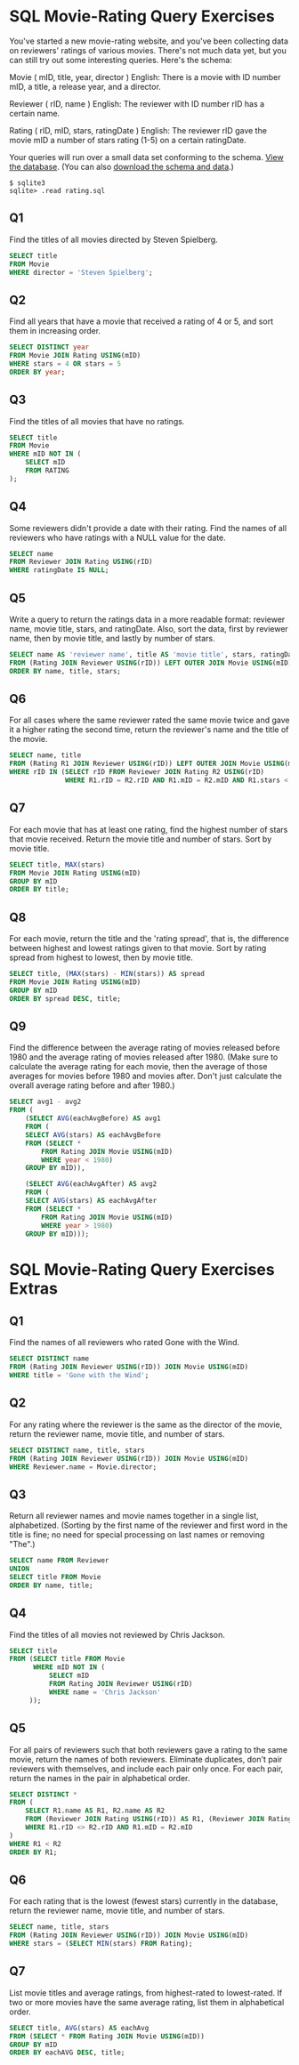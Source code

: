 # SQL Movie-Rating Query Exercises

You've started a new movie-rating website, and you've been collecting data on reviewers' ratings of various movies. There's not much data yet, but you can still try out some interesting queries. Here's the schema:

Movie ( mID, title, year, director )
English: There is a movie with ID number mID, a title, a release year, and a director.

Reviewer ( rID, name )
English: The reviewer with ID number rID has a certain name.

Rating ( rID, mID, stars, ratingDate )
English: The reviewer rID gave the movie mID a number of stars rating (1-5) on a certain ratingDate.

Your queries will run over a small data set conforming to the schema. [View the database](https://lagunita.stanford.edu/c4x/DB/SQL/asset/moviedata.html). (You can also [download the schema and data](https://s3-us-west-2.amazonaws.com/prod-c2g/db/Winter2013/files/rating.sql).)

```
$ sqlite3
sqlite> .read rating.sql
```

## Q1

Find the titles of all movies directed by Steven Spielberg.

```sql
SELECT title
FROM Movie
WHERE director = 'Steven Spielberg';
```

## Q2

Find all years that have a movie that received a rating of 4 or 5, and sort them in increasing order.

```sql
SELECT DISTINCT year
FROM Movie JOIN Rating USING(mID)
WHERE stars = 4 OR stars = 5
ORDER BY year;
```

## Q3

Find the titles of all movies that have no ratings.

```sql
SELECT title
FROM Movie
WHERE mID NOT IN (
    SELECT mID
    FROM RATING
);
```

## Q4

Some reviewers didn't provide a date with their rating. Find the names of all reviewers who have ratings with a NULL value for the date.

```sql
SELECT name
FROM Reviewer JOIN Rating USING(rID)
WHERE ratingDate IS NULL;
```

## Q5

Write a query to return the ratings data in a more readable format: reviewer name, movie title, stars, and ratingDate. Also, sort the data, first by reviewer name, then by movie title, and lastly by number of stars.

```sql
SELECT name AS 'reviewer name', title AS 'movie title', stars, ratingDate 
FROM (Rating JOIN Reviewer USING(rID)) LEFT OUTER JOIN Movie USING(mID)
ORDER BY name, title, stars;
```

## Q6

For all cases where the same reviewer rated the same movie twice and gave it a higher rating the second time, return the reviewer's name and the title of the movie.

```sql
SELECT name, title
FROM (Rating R1 JOIN Reviewer USING(rID)) LEFT OUTER JOIN Movie USING(mID)
WHERE rID IN (SELECT rID FROM Reviewer JOIN Rating R2 USING(rID)
              WHERE R1.rID = R2.rID AND R1.mID = R2.mID AND R1.stars < R2.stars AND R1.ratingDate < R2.ratingDate);
```

## Q7

For each movie that has at least one rating, find the highest number of stars that movie received. Return the movie title and number of stars. Sort by movie title.

```sql
SELECT title, MAX(stars)
FROM Movie JOIN Rating USING(mID)
GROUP BY mID
ORDER BY title;
```

## Q8

For each movie, return the title and the 'rating spread', that is, the difference between highest and lowest ratings given to that movie. Sort by rating spread from highest to lowest, then by movie title.

```sql
SELECT title, (MAX(stars) - MIN(stars)) AS spread
FROM Movie JOIN Rating USING(mID)
GROUP BY mID
ORDER BY spread DESC, title;
```

## Q9

Find the difference between the average rating of movies released before 1980 and the average rating of movies released after 1980. (Make sure to calculate the average rating for each movie, then the average of those averages for movies before 1980 and movies after. Don't just calculate the overall average rating before and after 1980.)

```sql
SELECT avg1 - avg2
FROM (
    (SELECT AVG(eachAvgBefore) AS avg1
    FROM (
    SELECT AVG(stars) AS eachAvgBefore
    FROM (SELECT *
        FROM Rating JOIN Movie USING(mID)
        WHERE year < 1980)
    GROUP BY mID)),

    (SELECT AVG(eachAvgAfter) AS avg2
    FROM (
    SELECT AVG(stars) AS eachAvgAfter
    FROM (SELECT *
        FROM Rating JOIN Movie USING(mID)
        WHERE year > 1980)
    GROUP BY mID)));
```

# SQL Movie-Rating Query Exercises Extras

## Q1

Find the names of all reviewers who rated Gone with the Wind.

```sql
SELECT DISTINCT name
FROM (Rating JOIN Reviewer USING(rID)) JOIN Movie USING(mID)
WHERE title = 'Gone with the Wind';
```

## Q2

For any rating where the reviewer is the same as the director of the movie, return the reviewer name, movie title, and number of stars.

```sql
SELECT DISTINCT name, title, stars
FROM (Rating JOIN Reviewer USING(rID)) JOIN Movie USING(mID)
WHERE Reviewer.name = Movie.director;
```

## Q3

Return all reviewer names and movie names together in a single list, alphabetized. (Sorting by the first name of the reviewer and first word in the title is fine; no need for special processing on last names or removing "The".)

```sql
SELECT name FROM Reviewer
UNION
SELECT title FROM Movie
ORDER BY name, title;
```

## Q4

Find the titles of all movies not reviewed by Chris Jackson.

```sql
SELECT title
FROM (SELECT title FROM Movie
      WHERE mID NOT IN (
          SELECT mID
          FROM Rating JOIN Reviewer USING(rID)
          WHERE name = 'Chris Jackson'
     ));
```

## Q5

For all pairs of reviewers such that both reviewers gave a rating to the same movie, return the names of both reviewers. Eliminate duplicates, don't pair reviewers with themselves, and include each pair only once. For each pair, return the names in the pair in alphabetical order.

```sql
SELECT DISTINCT *
FROM (
    SELECT R1.name AS R1, R2.name AS R2
    FROM (Reviewer JOIN Rating USING(rID)) AS R1, (Reviewer JOIN Rating USING(rID)) AS R2
    WHERE R1.rID <> R2.rID AND R1.mID = R2.mID
)
WHERE R1 < R2
ORDER BY R1;
```

## Q6

For each rating that is the lowest (fewest stars) currently in the database, return the reviewer name, movie title, and number of stars.

```sql
SELECT name, title, stars
FROM (Rating JOIN Reviewer USING(rID)) JOIN Movie USING(mID)
WHERE stars = (SELECT MIN(stars) FROM Rating);
```

## Q7

List movie titles and average ratings, from highest-rated to lowest-rated. If two or more movies have the same average rating, list them in alphabetical order.

```sql
SELECT title, AVG(stars) AS eachAvg
FROM (SELECT * FROM Rating JOIN Movie USING(mID))
GROUP BY mID
ORDER BY eachAVG DESC, title;
```